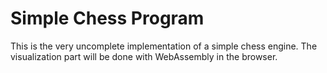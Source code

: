# Simple Chess Program
This is the very uncomplete implementation of a simple chess engine.
The visualization part will be done with WebAssembly in the browser.